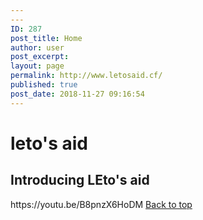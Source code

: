 ```yaml
---
---
ID: 287
post_title: Home
author: user
post_excerpt:
layout: page
permalink: http://www.letosaid.cf/
published: true
post_date: 2018-11-27 09:16:54
---
```

<h1>leto's aid</h1>		
			<h2>Introducing LEto's aid</h2>		
		https://youtu.be/B8pnzX6HoDM		
			<a href="#top" role="button">
						Back to top
					</a>